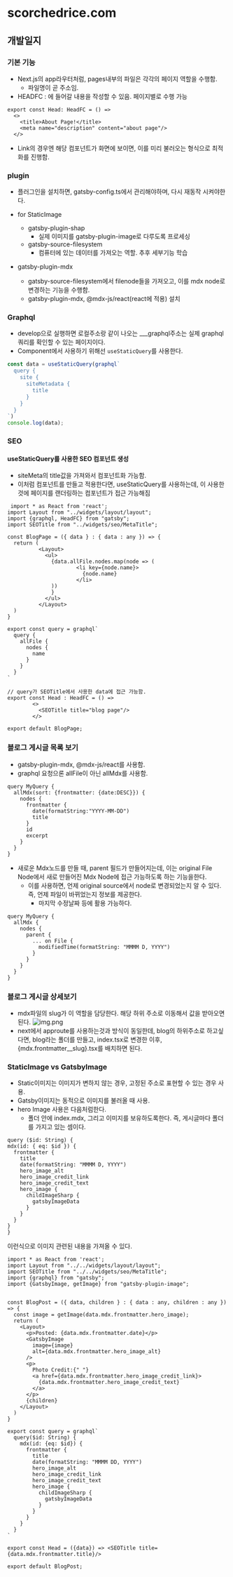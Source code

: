 # scorchedrice.com

## 개발일지

### 기본 기능
- Next.js의 app라우터처럼, pages내부의 파일은 각각의 페이지 역할을 수행함.
  - 파일명이 곧 주소임.
- HEADFC : <head>에 들어갈 내용을 작성할 수 있음. 페이지별로 수행 가능
```tsx
export const Head: HeadFC = () =>
  <>
    <title>About Page!</title>
    <meta name="description" content="about page"/>
  </>
```
- Link의 경우엔 해당 컴포넌트가 화면에 보이면, 이를 미리 불러오는 형식으로 최적화를 진행함.

### plugin
- 플러그인을 설치하면, gatsby-config.ts에서 관리해야하며, 다시 재동작 시켜야한다.
- for StaticImage
  - gatsby-plugin-shap
    - 실제 이미지를 gatsby-plugin-image로 다루도록 프로세싱
  - gatsby-source-filesystem
    - 컴퓨터에 있는 데이터를 가져오는 역할. 추후 세부기능 학습

- gatsby-plugin-mdx
  - gatsby-source-filesystem에서 filenode들을 가져오고, 이를 mdx node로 변경하는 기능을 수행함.
  - gatsby-plugin-mdx, @mdx-js/react(react에 적용) 설치

### Graphql
- develop으로 실행하면 로컬주소랑 같이 나오는 ___graphql주소는 실제 graphql 쿼리를 확인할 수 있는 페이지이다.
- Component에서 사용하기 위해선 `useStaticQuery`를 사용한다.
```ts
const data = useStaticQuery(graphql`
  query {
    site {
      siteMetadata {
        title
      }
    }
  }
`)
console.log(data);
```

### SEO
#### useStaticQuery를 사용한 SEO 컴포넌트 생성
- siteMeta의 title값을 가져와서 컴포넌트화 가능함.
- 이처럼 컴포넌트를 만들고 적용한다면, useStaticQuery를 사용하는데, 이 사용한 것에 페이지를 랜더링하는 컴포넌트가 접근 가능해짐
```tsx
 import * as React from 'react';
import Layout from "../widgets/layout/layout";
import {graphql, HeadFC} from "gatsby";
import SEOTitle from "../widgets/seo/MetaTitle";

const BlogPage = ({ data } : { data : any }) => {
  return (
          <Layout>
            <ul>
              {data.allFile.nodes.map(node => (
                      <li key={node.name}>
                        {node.name}
                      </li>
              ))
              }
            </ul>
          </Layout>
  )
}

export const query = graphql`
  query {
    allFile {
      nodes {
        name
      }
    }
  }
`

// query가 SEOTitle에서 사용한 data에 접근 가능함.
export const Head : HeadFC = () =>
        <>
          <SEOTitle title="blog page"/>
        </>

export default BlogPage;
```

### 블로그 게시글 목록 보기
- gatsby-plugin-mdx, @mdx-js/react를 사용함.
- graphql 요청으론 allFile이 아닌 allMdx를 사용함.
```
query MyQuery {
  allMdx(sort: {frontmatter: {date:DESC}}) {
    nodes {
      frontmatter {
        date(formatString:"YYYY-MM-DD")
        title
      }
      id
      excerpt
    }
  }
}
```
- 새로운 Mdx노드를 만들 때, parent 필드가 만들어지는데, 이는 original File Node에서 새로 만들어진 Mdx Node에 접근 가능하도록 하는 기능을한다.
  - 이를 사용하면, 언제 original source에서 node로 변경되었는지 알 수 있다. 즉, 언제 파일이 바뀌었는지 정보를 제공한다.
    - 마지막 수정날짜 등에 활용 가능하다.
```
query MyQuery {
  allMdx {
    nodes {
      parent {
        ... on File {
          modifiedTime(formatString: "MMMM D, YYYY")
        }
      }
    }
  }
}
```

### 블로그 게시글 상세보기
- mdx파일의 slug가 이 역할을 담당한다. 해당 하위 주소로 이동해서 값을 받아오면 된다.
![img.png](img.png)
- next에서 approute를 사용하는것과 방식이 동일한데, blog의 하위주소로 하고싶다면, blog라는 폴더를 만들고, index.tsx로 변경한 이후, {mdx.frontmatter__slug}.tsx를 배치하면 된다.

### StaticImage vs GatsbyImage
- Static이미지는 이미지가 변하지 않는 경우, 고정된 주소로 표현할 수 있는 경우 사용.
- Gatsby이미지는 동적으로 이미지를 불러올 때 사용.
- hero Image 사용은 다음처럼한다.
  - 폴더 안에 index.mdx, 그리고 이미지를 보유하도록한다. 즉, 게시글마다 폴더를 가지고 있는 셈이다.
```
query ($id: String) {
mdx(id: { eq: $id }) {
  frontmatter {
    title
    date(formatString: "MMMM D, YYYY")
    hero_image_alt
    hero_image_credit_link
    hero_image_credit_text
    hero_image {
      childImageSharp {
        gatsbyImageData
      }
    }
  }
}
}
```
이런식으로 이미지 관련된 내용을 가져올 수 있다.

```tsx
import * as React from 'react';
import Layout from "../../widgets/layout/layout";
import SEOTitle from "../../widgets/seo/MetaTitle";
import {graphql} from "gatsby";
import {GatsbyImage, getImage} from "gatsby-plugin-image";


const BlogPost = ({ data, children } : { data : any, children : any }) => {
  const image = getImage(data.mdx.frontmatter.hero_image);
  return (
    <Layout>
      <p>Posted: {data.mdx.frontmatter.date}</p>
      <GatsbyImage
        image={image}
        alt={data.mdx.frontmatter.hero_image_alt}
      />
      <p>
        Photo Credit:{" "}
        <a href={data.mdx.frontmatter.hero_image_credit_link}>
          {data.mdx.frontmatter.hero_image_credit_text}
        </a>
      </p>
      {children}
    </Layout>
  )
}

export const query = graphql`
  query($id: String) {
    mdx(id: {eq: $id}) {
      frontmatter {
        title
        date(formatString: "MMMM DD, YYYY")
        hero_image_alt
        hero_image_credit_link
        hero_image_credit_text
        hero_image {
          childImageSharp {
            gatsbyImageData
          }
        }
      }
    }
  }
`

export const Head = ({data}) => <SEOTitle title={data.mdx.frontmatter.title}/>

export default BlogPost;
```

